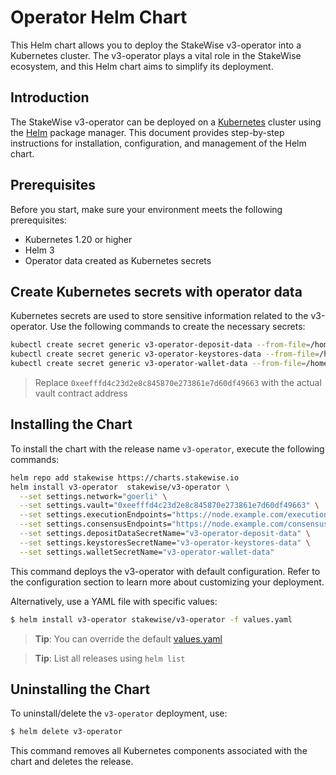 # Operator Helm Chart

This Helm chart allows you to deploy the StakeWise v3-operator into a Kubernetes cluster. The v3-operator plays a vital role in the StakeWise ecosystem, and this Helm chart aims to simplify its deployment.

## Introduction

The StakeWise v3-operator can be deployed on a [Kubernetes](http://kubernetes.io) cluster using the [Helm](https://helm.sh) package manager. This document provides step-by-step instructions for installation, configuration, and management of the Helm chart.

## Prerequisites

Before you start, make sure your environment meets the following prerequisites:

- Kubernetes 1.20 or higher
- Helm 3
- Operator data created as Kubernetes secrets

## Create Kubernetes secrets with operator data

Kubernetes secrets are used to store sensitive information related to the v3-operator. Use the following commands to create the necessary secrets:

```bash
kubectl create secret generic v3-operator-deposit-data --from-file=/home/username/.stakewise/0xeefffd4c23d2e8c845870e273861e7d60df49663/deposit_data.json
kubectl create secret generic v3-operator-keystores-data --from-file=/home/username/.stakewise/0xeefffd4c23d2e8c845870e273861e7d60df49663/keystores
kubectl create secret generic v3-operator-wallet-data --from-file=/home/username/.stakewise/0xeefffd4c23d2e8c845870e273861e7d60df49663/wallet
```

> Replace `0xeefffd4c23d2e8c845870e273861e7d60df49663` with the actual vault contract address

## Installing the Chart

To install the chart with the release name `v3-operator`, execute the following commands:

```bash
helm repo add stakewise https://charts.stakewise.io
helm install v3-operator  stakewise/v3-operator \
  --set settings.network="goerli" \
  --set settings.vault="0xeefffd4c23d2e8c845870e273861e7d60df49663" \
  --set settings.executionEndpoints="https://node.example.com/execution" \
  --set settings.consensusEndpoints="https://node.example.com/consensus" \
  --set settings.depositDataSecretName="v3-operator-deposit-data" \
  --set settings.keystoresSecretName="v3-operator-keystores-data" \
  --set settings.walletSecretName="v3-operator-wallet-data"
```

This command deploys the v3-operator with default configuration. Refer to the configuration section to learn more about customizing your deployment.

Alternatively, use a YAML file with specific values:

```bash
$ helm install v3-operator stakewise/v3-operator -f values.yaml
```

> **Tip**: You can override the default [values.yaml](values.yaml)

> **Tip**: List all releases using `helm list`

## Uninstalling the Chart

To uninstall/delete the `v3-operator` deployment, use:

```bash
$ helm delete v3-operator
```

This command removes all Kubernetes components associated with the chart and deletes the release.

